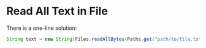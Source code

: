 # Read All Text in File

There is a one-line solution:

  ```java
String text = new String(Files.readAllBytes(Paths.get("path/to/file.txt")), StandardCharsets.UTF_8);
  ```
